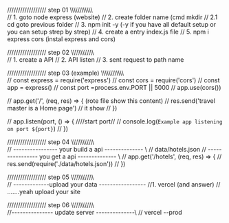 ////////////////// step 01 \\\\\\\\\\\\\\\\\\\\\\\\\
// 1. goto node express (website)
// 2. create folder name (cmd mkdir <file name>
// 2.1 cd <folder name> goto previous folder
// 3. npm init -y (-y if you have all default setup or you can setup strep by strep)
// 4. create a entry index.js file 
// 5. npm i express cors (instal express and cors)

////////////////// step 02 \\\\\\\\\\\\\\\\\\\\\\\\\
// 1. create a API 
// 2. API listen 
// 3. sent request to path name

////////////////// step 03 (example) \\\\\\\\\\\\\\\\\\\\\\\\\
// const express = require('express') 
// const cors = require('cors')
// const app = express()
// const port =process.env.PORT || 5000
// app.use(cors())

// app.get('/', (req, res) => { (rote file show this content)
//   res.send('travel master is a Home page') // it show 
// })

// app.listen(port, () => {     ////start port//
//   console.log(`Example app listening on port ${port}`)
// })

////////////////// step 04 \\\\\\\\\\\\\\\\\\\\\\\\\
// ---------------- your build a api -------------- \\
// data/hotels.json
// ---------------- you get a api -------------- \\
// app.get('/hotels', (req, res) => {
//     res.send(require('./data/hotels.json'))
//   })

////////////////// step 05 \\\\\\\\\\\\\\\\\\\\\\\\\
// -------------upload your data -----------------
//1. vercel (and answer) // .......yeah upload your site

////////////////// step 06 \\\\\\\\\\\\\\\\\\\\\\\\\
//--------------- update server --------------\\
// vercel --prod

